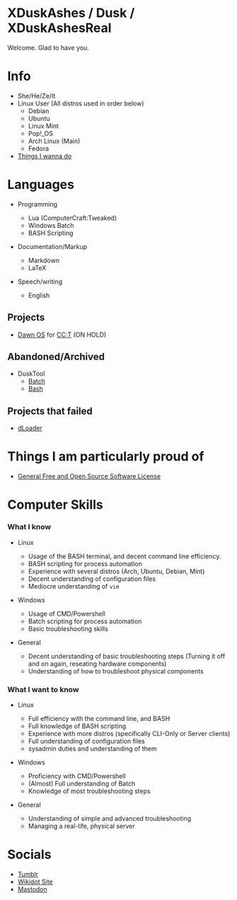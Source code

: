 # XDuskAshes / Dusk / XDuskAshesReal

Welcome. Glad to have you.

# Info
+ She/He/Ze/It
+ Linux User (All distros used in order below)
  + Debian
  + Ubuntu
  + Linux Mint
  + Pop!_OS
  + Arch Linux (Main)
  + Fedora
+ [Things I wanna do](https://github.com/XDuskAshes/XDuskAshes/blob/main/things-i-wanna-do.txt)
# Languages
+ Programming
  + Lua (ComputerCraft:Tweaked)
  + Windows Batch
  + BASH Scripting

+ Documentation/Markup
  + Markdown
  + LaTeX
 
+ Speech/writing
  + English
## Projects
+ [Dawn OS](https://github.com/XDuskAshes/dawn/tree/idev) for [CC:T](https://github.com/cc-tweaked/CC-Tweaked) (ON HOLD)
## Abandoned/Archived
+ DuskTool
  + [Batch](https://github.com/XDuskAshes/DuskTool/tree/batch)
  + [Bash](https://github.com/XDuskAshes/DuskTool/tree/bash)
## Projects that failed
+ [dLoader](https://github.com/XDuskAshes/dLoader)

# Things I am particularly proud of
+ [General Free and Open Source Software License](https://github.com/XDuskAshes/general-foss-license)
# Computer Skills

### What I know

+ Linux
  + Usage of the BASH terminal, and decent command line efficiency.
  + BASH scripting for process automation
  + Experience with several distros (Arch, Ubuntu, Debian, Mint)
  + Decent understanding of configuration files
  + Mediocre understanding of ``vim``

+ Windows
  + Usage of CMD/Powershell
  + Batch scripting for process automation
  + Basic troubleshooting skills

+ General
  + Decent understanding of basic troubleshooting steps (Turning it off and on again, reseating hardware components)
  + Understanding of how to troubleshoot physical components

### What I want to know
+ Linux
  + Full efficiency with the command line, and BASH
  + Full knowledge of BASH scripting
  + Experience with more distros (specifically CLI-Only or Server clients)
  + Full understanding of configuration files
  + sysadmin duties and understanding of them
 
+ Windows
  + Proficiency with CMD/Powershell
  + (Almost) Full understanding of Batch
  + Knowledge of most troubleshooting steps
 
+ General
  + Understanding of simple and advanced troubleshooting
  + Managing a real-life, physical server
# Socials
+ [Tumblr](https://xduskashes.tumblr.com/)
+ [Wikidot Site](http://dusks-stuff.wikidot.com/)
+ [Mastodon](https://mastodon.social/@xduskashesreal)
